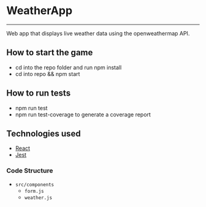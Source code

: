 # WeatherApp
-------------------

Web app that displays live weather data using the openweathermap API.

## How to start the game
- cd into the repo folder and run npm install
- cd into repo && npm start

## How to run tests
- npm run test
- npm run test-coverage to generate a coverage report
## Technologies used
- [React](https://reactjs.org/)
- [Jest](https://jestjs.io/)

### Code Structure
- `src/components`
    - `form.js`
    - `weather.js`